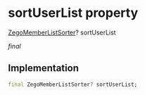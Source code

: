 


# sortUserList property







[ZegoMemberListSorter](../../zego_uikit_prebuilt_live_audio_room/ZegoMemberListSorter.md)? sortUserList
  
_<span class="feature">final</span>_






## Implementation

```dart
final ZegoMemberListSorter? sortUserList;
```








